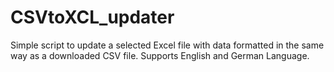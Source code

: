 # CSVtoXCL_updater
Simple script to update a selected Excel file with data formatted in the same way as a downloaded CSV file.  Supports English and German Language.
